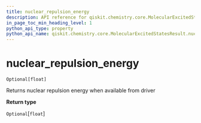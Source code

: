 ```yaml
---
title: nuclear_repulsion_energy
description: API reference for qiskit.chemistry.core.MolecularExcitedStatesResult.nuclear_repulsion_energy
in_page_toc_min_heading_level: 1
python_api_type: property
python_api_name: qiskit.chemistry.core.MolecularExcitedStatesResult.nuclear_repulsion_energy
---
```


# nuclear\_repulsion\_energy

<span id="qiskit.chemistry.core.MolecularExcitedStatesResult.nuclear_repulsion_energy" />

`Optional[float]`

Returns nuclear repulsion energy when available from driver

**Return type**

`Optional`\[`float`]

